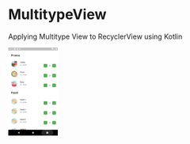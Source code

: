 # MultitypeView
Applying Multitype View to RecyclerView using Kotlin

<img src="https://github.com/rizkikurniaa/MultitypeView/blob/master/app/src/main/res/drawable/ss.png" width="100">
